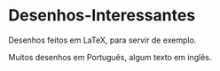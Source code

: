 # Desenhos-Interessantes

Desenhos feitos em LaTeX, para servir de exemplo.

Muitos desenhos em Português, algum texto em inglês.


